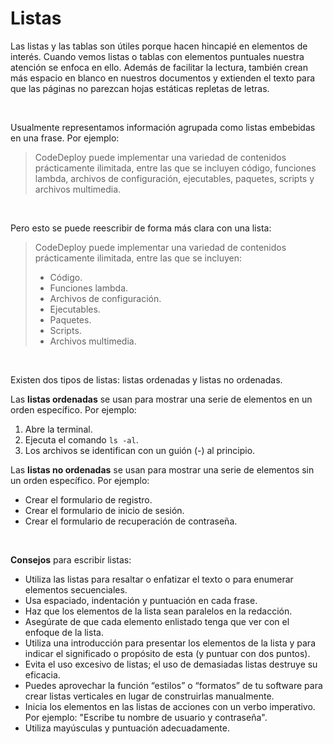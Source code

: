 
# Listas

Las listas y las tablas son útiles porque hacen hincapié en elementos de interés. Cuando vemos listas o tablas con elementos puntuales nuestra atención se enfoca en ello. Además de facilitar la lectura, también crean más espacio en blanco en nuestros documentos y extienden el texto para que las páginas no parezcan hojas estáticas repletas de letras.

<br/>

Usualmente representamos información agrupada como listas embebidas en una frase. Por ejemplo:

> CodeDeploy puede implementar una variedad de contenidos prácticamente ilimitada, entre las que se incluyen código, funciones lambda, archivos de configuración, ejecutables, paquetes, scripts y archivos multimedia.

<br/>

Pero esto se puede reescribir de forma más clara con una lista:

> CodeDeploy puede implementar una variedad de contenidos prácticamente ilimitada, entre las que se incluyen:
> - Código.
> - Funciones lambda.
> - Archivos de configuración.
> - Ejecutables.
> - Paquetes.
> - Scripts.
> - Archivos multimedia.

<br/>

Existen dos tipos de listas: listas ordenadas y listas no ordenadas.

Las **listas ordenadas** se usan para mostrar una serie de elementos en un orden específico. Por ejemplo:

1. Abre la terminal.
2. Ejecuta el comando `ls -al`.
3. Los archivos se identifican con un guión (-) al principio.

Las **listas no ordenadas** se usan para mostrar una serie de elementos sin un orden específico. Por ejemplo:

- Crear el formulario de registro.
- Crear el formulario de inicio de sesión.
- Crear el formulario de recuperación de contraseña.

<br/>

**Consejos** para escribir listas:

- Utiliza las listas para resaltar o enfatizar el texto o para enumerar elementos secuenciales.
- Usa espaciado, indentación y puntuación en cada frase.
- Haz que los elementos de la lista sean paralelos en la redacción.
- Asegúrate de que cada elemento enlistado tenga que ver con el enfoque de la lista.
- Utiliza una introducción para presentar los elementos de la lista y para indicar el significado o propósito de esta (y puntuar con dos puntos).
- Evita el uso excesivo de listas; el uso de demasiadas listas destruye su eficacia.
- Puedes aprovechar la función “estilos” o “formatos” de tu software para crear listas verticales en lugar de construirlas manualmente.
- Inicia los elementos en las listas de acciones con un verbo imperativo. Por ejemplo: "Escribe tu nombre de usuario y contraseña".
- Utiliza mayúsculas y puntuación adecuadamente.
